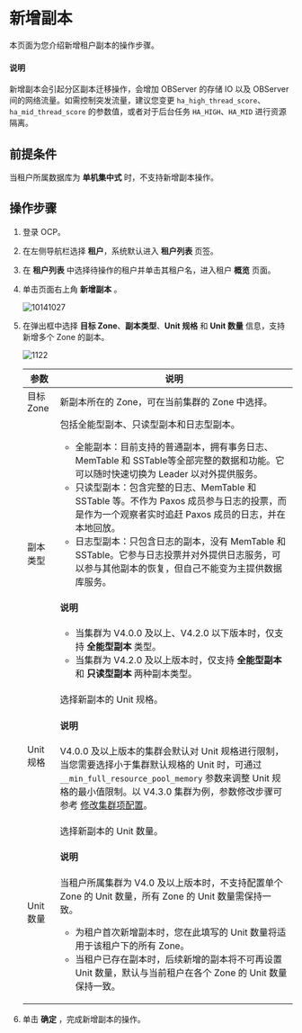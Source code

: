 # 新增副本

本页面为您介绍新增租户副本的操作步骤。

<main id="notice" type='explain'>
<h4>说明</h4>
<p>新增副本会引起分区副本迁移操作，会增加 OBServer 的存储 IO 以及 OBServer 间的网络流量。如需控制突发流量，建议您变更 <code>ha_high_thread_score</code>、<code>ha_mid_thread_score</code> 的参数值，或者对于后台任务 <code>HA_HIGH</code>、<code>HA_MID</code> 进行资源隔离。</p>
</main>

## 前提条件

当租户所属数据库为 **单机集中式** 时，不支持新增副本操作。

## 操作步骤

1. 登录 OCP。

2. 在左侧导航栏选择 **租户**，系统默认进入 **租户列表** 页签。

3. 在 **租户列表** 中选择待操作的租户并单击其租户名，进入租户 **概览** 页面。

4. 单击页面右上角 **新增副本** 。

   ![10141027](https://obbusiness-private.oss-cn-shanghai.aliyuncs.com/doc/img/ocp/%E6%96%B0%E5%A2%9E%E5%89%AF%E6%9C%AC1.png)

5. 在弹出框中选择 **目标 Zone**、**副本类型**、**Unit 规格** 和 **Unit 数量** 信息，支持新增多个 Zone 的副本。

   ![1122](https://obbusiness-private.oss-cn-shanghai.aliyuncs.com/doc/img/ocp/410/%E6%96%B0%E5%A2%9E%E5%89%AF%E6%9C%AC.png)

   |   参数    |   说明  |
   |---------|------|
   | 目标 Zone | 新副本所在的 Zone，可在当前集群的 Zone 中选择。  |
   | 副本类型    | 包括全能型副本、只读型副本和日志型副本。<ul><li> 全能副本：目前支持的普通副本，拥有事务日志、MemTable 和  SSTable等全部完整的数据和功能。它可以随时快速切换为 Leader 以对外提供服务。   </li><li>只读型副本：包含完整的日志、MemTable 和 SSTable 等。不作为 Paxos 成员参与日志的投票，而是作为一个观察者实时追赶 Paxos 成员的日志，并在本地回放。   </li><li> 日志型副本：只包含日志的副本，没有 MemTable 和 SSTable。它参与日志投票并对外提供日志服务，可以参与其他副本的恢复，但自己不能变为主提供数据库服务。 </li></ul>  <main id="notice" type='explain'><h4>说明</h4><p><ul><li>当集群为 V4.0.0 及以上、V4.2.0 以下版本时，仅支持 <b>全能型副本</b> 类型。</li><li>当集群为 V4.2.0 及以上版本时，仅支持 <b>全能型副本</b> 和 <b>只读型副本</b> 两种副本类型。</li></ul></p></main>|
   | Unit 规格     | 选择新副本的 Unit 规格。 <main id="notice" type='explain'><h4>说明</h4><p>V4.0.0 及以上版本的集群会默认对 Unit 规格进行限制，当您需要选择小于集群默认规格的 Unit 时，可通过 <code>__min_full_resource_pool_memory</code> 参数来调整 Unit 规格的最小值限制。以 V4.3.0 集群为例，参数修改步骤可参考 <a href="https://www.oceanbase.com/docs/common-oceanbase-database-cn-1000000000639933">修改集群项配置</a>。</p></main>     |
   | Unit 数量     | 选择新副本的 Unit 数量。<main id="notice" type='explain'><h4>说明</h4><p>当租户所属集群为 V4.0 及以上版本时，不支持配置单个 Zone 的 Unit 数量，所有 Zone 的 Unit 数量需保持一致。<ul><li>为租户首次新增副本时，您在此填写的 Unit 数量将适用于该租户下的所有 Zone。</li><li>当租户已存在副本时，后续新增的副本将不可再设置 Unit 数量，默认与当前租户在各个 Zone 的 Unit 数量保持一致。</li></ul></p></main>    |

6. 单击 **确定** ，完成新增副本的操作。
